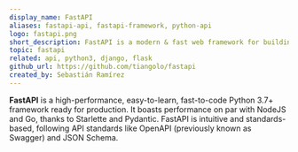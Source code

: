 ```yaml
---
display_name: FastAPI
aliases: fastapi-api, fastapi-framework, python-api
logo: fastapi.png
short_description: FastAPI is a modern & fast web framework for building APIs with Python 3.7+ based on standard Python type hints.
topic: fastapi
related: api, python3, django, flask
github_url: https://github.com/tiangolo/fastapi
created_by: Sebastián Ramírez
---
```


**FastAPI** is a high-performance, easy-to-learn, fast-to-code Python 3.7+ framework ready for production. It boasts performance on par with NodeJS and Go, thanks to Starlette and Pydantic. FastAPI is intuitive and standards-based, following API standards like OpenAPI (previously known as Swagger) and JSON Schema.
